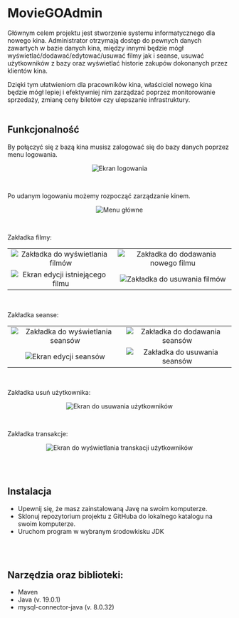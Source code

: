 # MovieGOAdmin
Głównym celem projektu jest stworzenie systemu informatycznego dla nowego kina. Administrator otrzymają dostęp do pewnych danych zawartych w bazie danych kina, między innymi będzie mógł wyświetlać/dodawać/edytować/usuwać filmy jak i seanse, usuwać użytkowników z bazy oraz wyświetlać historie zakupów dokonanych przez klientów kina. 

Dzięki tym ułatwieniom dla pracowników kina, właściciel nowego kina będzie mógł lepiej i efektywniej nim zarządzać poprzez monitorowanie sprzedaży, zmianę ceny biletów czy ulepszanie infrastruktury.
<br>
<br>



## Funkcjonalność

By połączyć się z bazą kina musisz zalogować się do bazy danych poprzez menu logowania.<br>
<p align="center">
  <img src="https://media.discordapp.net/attachments/306034382588870657/1116748021749796874/log.PNG?width=798&height=559" alt="Ekran logowania" />
</p>
<br>


Po udanym logowaniu możemy rozpocząć zarządzanie kinem.<br>
<p align="center">
  <img src="https://media.discordapp.net/attachments/306034382588870657/1116746793401716767/1.PNG?width=798&height=559" alt="Menu główne" />
</p>
<br>


Zakładka filmy:
<table>
  <tr>
    <td align="center"><img src="https://media.discordapp.net/attachments/306034382588870657/1117055240345231481/1.1.PNG?width=705&height=494" alt="Zakładka do wyświetlania filmów"/></td>
    <td align="center"><img src="https://media.discordapp.net/attachments/306034382588870657/1117055240638828606/1.2.PNG?width=705&height=494" alt="Zakładka do dodawania nowego filmu"/></td>
  </tr>
  <tr>
    <td align="center"><img src="https://media.discordapp.net/attachments/306034382588870657/1117055240945021018/1.3.PNG?width=705&height=494" alt="Ekran edycji istniejącego filmu" /></td>
    <td align="center"><img src="https://media.discordapp.net/attachments/306034382588870657/1117055241171509288/1.4.PNG?width=705&height=494" alt="Zakładka do usuwania filmów" /></td>
  </tr>
</table>
<br>


Zakładka seanse:<br>
<table>
  <tr>
    <td align="center"><img src="https://media.discordapp.net/attachments/306034382588870657/1116746792885825667/4.PNG?width=798&height=559" alt="Zakładka do wyświetlania seansów" /></td>
    <td align="center"><img src="https://media.discordapp.net/attachments/306034382588870657/1116746793166848000/5.png?width=799&height=559" alt="Zakładka do dodawania seansów" /></td>
  </tr>
  <tr>
    <td align="center"><img src="https://media.discordapp.net/attachments/1078655641259888680/1117048352706666497/8.PNG?width=705&height=494" alt="Ekran edycji seansów" /></td>
    <td align="center"><img src="https://media.discordapp.net/attachments/1078655641259888680/1117048353000263730/9.PNG?width=705&height=494" alt="Zakładka do usuwania seansów" /></td>
  </tr>
</table>
<br>


Zakładka usuń użytkownika:<br>
<p align="center">
  <img src="https://media.discordapp.net/attachments/1078655641259888680/1117048353298067496/10.PNG?width=705&height=494" alt="Ekran do usuwania użytkowników" />
</p>
<br>



Zakładka transakcje:<br>
<p align="center">
  <img src="https://media.discordapp.net/attachments/1078655641259888680/1117048351213498469/11.PNG?width=705&height=494" alt="Ekran do wyświetlania transkacji użytkowników" />
</p>
<br>
<br>



## Instalacja
- Upewnij się, że masz zainstalowaną Javę na swoim komputerze.
- Sklonuj repozytorium projektu z GitHuba do lokalnego katalogu na swoim komputerze.
- Uruchom program w wybranym środowkisku JDK
<br>
<br>



## Narzędzia oraz biblioteki:
* Maven
* Java (v. 19.0.1)
* mysql-connector-java (v. 8.0.32)
